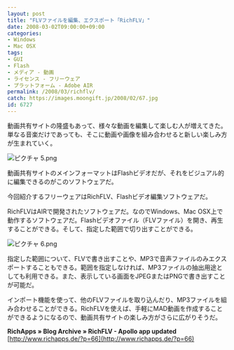 ```yaml
---
layout: post
title: "FLVファイルを編集、エクスポート「RichFLV」"
date: 2008-03-02T09:00:00+09:00
categories:
- Windows
- Mac OSX
tags: 
- GUI
- Flash
- メディア - 動画
- ライセンス - フリーウェア
- プラットフォーム - Adobe AIR
permalink: /2008/03/richflv/
catch: https://images.moongift.jp/2008/02/67.jpg
id: 6727
---
```

動画共有サイトの隆盛もあって、様々な動画を編集して楽しむ人が増えてきた。単なる音楽だけであっても、そこに動画や画像を組み合わせると新しい楽しみ方が生まれていく。   
  
 ![ピクチャ 5.png](https://images.moongift.jp/2008/02/59.jpg)  
  
動画共有サイトのメインフォーマットはFlashビデオだが、それをビジュアル的に編集できるのがこのソフトウェアだ。   
  
今回紹介するフリーウェアはRichFLV、Flashビデオ編集ソフトウェアだ。   
  
<!--more-->  
  
RichFLVはAIRで開発されたソフトウェアだ。なのでWindows、Mac OSX上で動作するソフトウェアだ。Flashビデオファイル（FLVファイル）を開き、再生することができる。そして、指定した範囲で切り出すことができる。   
  
 ![ピクチャ 6.png](https://images.moongift.jp/2008/02/67.jpg)  
  
指定した範囲について、FLVで書き出すことや、MP3で音声ファイルのみエクスポートすることもできる。範囲を指定しなければ、MP3ファイルの抽出用途としても利用できる。また、表示している画面をJPEGまたはPNGで書き出すことが可能だ。   
  
インポート機能を使って、他のFLVファイルを取り込んだり、MP3ファイルを組み合わせることができる。RichFLVを使えば、手軽にMAD動画を作成することができるようになるので、動画共有サイトの楽しみ方がさらに広がりそうだ。   
  
**RichApps » Blog Archive » RichFLV - Apollo app updated**  
[http://www.richapps.de/?p=66](http://www.richapps.de/?p=66)

